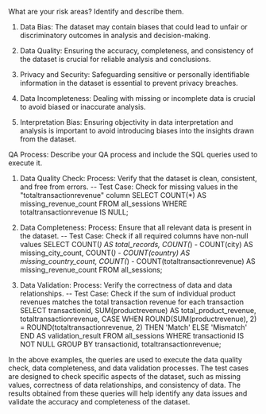 What are your risk areas? Identify and describe them.
1) Data Bias: The dataset may contain biases that could lead to unfair or discriminatory outcomes in analysis and decision-making.

2) Data Quality: Ensuring the accuracy, completeness, and consistency of the dataset is crucial for reliable analysis and conclusions.

3) Privacy and Security: Safeguarding sensitive or personally identifiable information in the dataset is essential to prevent privacy breaches.

4) Data Incompleteness: Dealing with missing or incomplete data is crucial to avoid biased or inaccurate analysis.

5) Interpretation Bias: Ensuring objectivity in data interpretation and analysis is important to avoid introducing biases into the insights drawn from the dataset.


QA Process:
Describe your QA process and include the SQL queries used to execute it.
1) Data Quality Check:
Process: Verify that the dataset is clean, consistent, and free from errors.
-- Test Case: Check for missing values in the "totaltransactionrevenue" column
SELECT COUNT(*) AS missing_revenue_count
FROM all_sessions
WHERE totaltransactionrevenue IS NULL;

2) Data Completeness: 
Process: Ensure that all relevant data is present in the dataset.
-- Test Case: Check if all required columns have non-null values
SELECT 
  COUNT(*) AS total_records,
  COUNT(*) - COUNT(city) AS missing_city_count,
  COUNT(*) - COUNT(country) AS missing_country_count,
  COUNT(*) - COUNT(totaltransactionrevenue) AS missing_revenue_count
FROM all_sessions;

3) Data Validation: 
Process: Verify the correctness of data and data relationships.
-- Test Case: Check if the sum of individual product revenues matches the total transaction revenue for each transaction
SELECT 
  transactionid,
  SUM(productrevenue) AS total_product_revenue,
  totaltransactionrevenue,
  CASE 
    WHEN ROUND(SUM(productrevenue), 2) = ROUND(totaltransactionrevenue, 2) THEN 'Match'
    ELSE 'Mismatch'
  END AS validation_result
FROM all_sessions
WHERE transactionid IS NOT NULL
GROUP BY transactionid, totaltransactionrevenue;

In the above examples, the queries are used to execute the data quality check, data completeness, and data validation processes. 
The test cases are designed to check specific aspects of the dataset, such as missing values, correctness of data relationships, and consistency of data. 
The results obtained from these queries will help identify any data issues and validate the accuracy and completeness of the dataset.